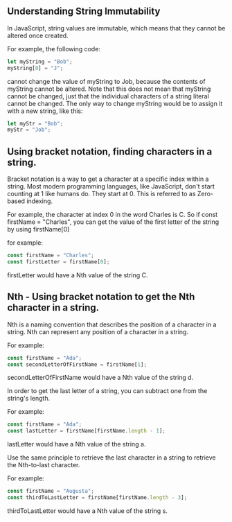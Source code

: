 ## Understanding String Immutability

In JavaScript, string values are immutable, which means that they cannot be altered once created.

For example, the following code:

```JavaScript
let myString = "Bob";
myString[0] = "J";
```
cannot change the value of myString to Job, because the contents of myString cannot be altered. Note that this does not mean that myString cannot be changed, just that the individual characters of a string literal cannot be changed. The only way to change myString would be to assign it with a new string, like this:
```JavaScript
let myStr = "Bob";
myStr = "Job";
```

## Using bracket notation, finding characters in a string.
Bracket notation is a way to get a character at a specific index within a string.
Most modern programming languages, like JavaScript, don't start counting at 1 like humans do. They start at 0. This is referred to as Zero-based indexing.

For example, the character at index 0 in the word Charles is C. So if const firstName = "Charles", you can get the value of the first letter of the string by using firstName[0]

for example:
```JavaScript
const firstName = "Charles";
const firstLetter = firstName[0];
```
firstLetter would have a Nth value of the string C.

## Nth - Using bracket notation to get the Nth character in a string.

Nth is a naming convention that describes the position of a character in a string. Nth can represent any position of a character in a string.

For example:
```JavaScript
const firstName = "Ada";
const secondLetterOfFirstName = firstName[1];
```
secondLetterOfFirstName would have a Nth value of the string d.

In order to get the last letter of a string, you can subtract one from the string's length.

For example:
```JavaScript
const firstName = "Ada";
const lastLetter = firstName[firstName.length - 1];
```
lastLetter would have a Nth value of the string a.

Use the same principle to retrieve the last character in a string to retrieve the Nth-to-last character.

For example:
```JavaScript
const firstName = "Augusta";
const thirdToLastLetter = firstName[firstName.length - 3];
```
thirdToLastLetter would have a Nth value of the string s.





